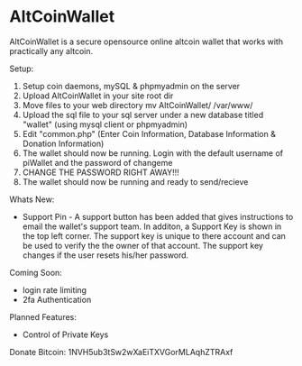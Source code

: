 AltCoinWallet
========

AltCoinWallet is a secure opensource online altcoin wallet that works with practically any altcoin.

Setup: 

1) Setup coin daemons, mySQL & phpmyadmin on the server
2) Upload AltCoinWallet in your site root dir
3) Move files to your web directory mv AltCoinWallet/ /var/www/
4) Upload the sql file to your sql server under a new database titled "wallet" (using mysql client or phpmyadmin)
5) Edit "common.php" (Enter Coin Information, Database Information & Donation Information)
6) The wallet should now be running. Login with the default username of piWallet and the password of changeme
7) CHANGE THE PASSWORD RIGHT AWAY!!!
8) The wallet should now be running and ready to send/recieve


Whats New:
- Support Pin - A support button has been added that gives instructions to email the wallet's support team. In additon, a Support Key is shown in the top left corner. The support key is unique to there account and can be used to verify the the owner of that account. The support key changes if the user resets his/her password.

Coming Soon:
- login rate limiting 
- 2fa Authentication


Planned Features:

- Control of Private Keys

Donate Bitcoin: 
1NVH5ub3tSw2wXaEiTXVGorMLAqhZTRAxf
